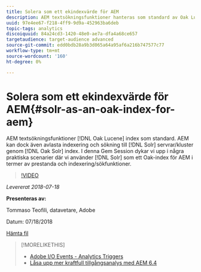 ```yaml
---
title: Solera som ett ekindexvärde för AEM
description: AEM textsökningsfunktioner hanteras som standard av Oak Lucene-index. AEM kan dock avlasta indexering och sökning till Solr-servrar/kluster via Oak Solr-index. I den här Gem-sessionen fördjupar vi oss i några praktiska verkliga scenarier där Solr är ett bra AEM när det gäller prestanda och indexering/sökfunktioner.
uuid: 97e4ee67-f218-4ff9-9d9a-452963ba6deb
topic-tags: analytics
discoiquuid: 84a24cd3-1420-48e0-ae7a-dfa4a68ce657
targetaudience: target-audience advanced
source-git-commit: edd0bdb28a9b3d065a64a95af6a216b747577c77
workflow-type: tm+mt
source-wordcount: '160'
ht-degree: 0%

---
```


# Solera som ett ekindexvärde för AEM{#solr-as-an-oak-index-for-aem}

AEM textsökningsfunktioner [!DNL Oak Lucene] index som standard. AEM kan dock även avlasta indexering och sökning till [!DNL Solr] servrar/kluster genom [!DNL Oak Solr] index. I denna Gem Session dykar vi upp i några praktiska scenarier där vi använder [!DNL Solr] som ett Oak-index för AEM i termer av prestanda och indexering/sökfunktioner.

>[!VIDEO](https://video.tv.adobe.com/v/23023/?quality=9)

*Levererat 2018-07-18*

**Presenteras av:**

Tommaso Teofili, datavetare, Adobe

Datum: 07/18/2018

[Hämta fil](assets/aem-gems-solr-oakaem-071818.pdf)

<!--
[Get back to the Overview](https://helpx.adobe.com/experience-manager/kt/eseminars/gems/aem-index.html)
-->

>[!MORELIKETHIS]
>
>* [Adobe I/O Events - Analytics Triggers](aem-analytics-triggers.md)
>* [Låsa upp mer kraftfull tillgångsanalys med AEM 6.4](https://helpx.adobe.com/experience-manager/kt/eseminars/experience-insider/exp-asset-analytics-64.html)


<!-- wrong link, needs to be replaced. removed for now:
>* [Getting the most out of digital interactions with AEM and Analytics](https://helpx.adobe.com/experience-manager/kt/eseminars/ask-the-expert/aem-getting-the-most-out-of-digital-interactions-with-aem-and-analytics.html) 
-->
